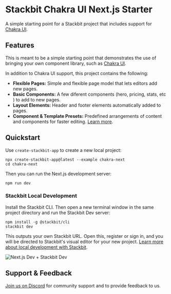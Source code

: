 # Stackbit Chakra UI Next.js Starter

A simple starting point for a Stackbit project that includes support for [Chakra UI](https://chakra-ui.com/).

## Features

This is meant to be a simple starting point that demonstrates the use of bringing your own component library, such as [Chakra UI](https://chakra-ui.com/).

In addition to Chakra UI support, this project contains the following:

- **Flexible Pages:** Simple and flexible page model that lets editors add new pages.
- **Basic Components:** A few diferent components (hero, pricing, stats, etc ) to add to new pages.
- **Layout Elements:** Header and footer elements automatically added to pages.
- **Component & Template Presets:** Predefined arrangements of content and components for faster editing. [Learn more](https://docs.stackbit.com/conceptual-guides/content-presets/).

## Quickstart

Use `create-stackbit-app` to create a new local project:

    npx create-stackbit-app@latest --example chakra-next
    cd chakra-next

Then you can run the Next.js development server:

    npm run dev

### Stackbit Local Development

Install the Stackbit CLI. Then open a new terminal window in the same project directory and run the Stackbit Dev server:

    npm install -g @stackbit/cli
    stackbit dev

This outputs your own Stackbit URL. Open this, register or sign in, and you will be directed to Stackbit's visual editor for your new project. [Learn more about local development with Stackbit](https://docs.stackbit.com/how-to-guides/local-development/).

![Next.js Dev + Stackbit Dev](https://assets.stackbit.com/docs/next-dev-stackbit-dev.png)

## Support & Feedback

[Join us on Discord](https://discord.gg/HUNhjVkznH) for community support and to provide feedback to us.
